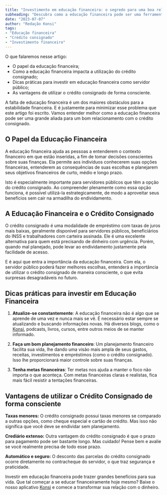 ```yaml
---
title: "Investimento em educação financeira: o segredo para uma boa relação com o crédito consignado"
subheading: "Descubra como a educação financeira pode ser uma ferramenta para a melhor utilização do crédito consignado e uma vida financeira saudável."
date: "2023-07-07"
author: "Redação Konsi"
tags:
- "Educação financeira"
- "Crédito consignado"
- "Investimento financeiro"
---
```


O que falaremos nesse artigo:
- O papel da educação financeira;
- Como a educação financeira impacta a utilização do crédito consignado;
- Dicas práticas para investir em educação financeira como servidor público;
- As vantagens de utilizar o crédito consignado de forma consciente.

A falta de educação financeira é um dos maiores obstáculos para a estabilidade financeira. E é justamente para minimizar esse problema que este artigo foi escrito. Vamos entender melhor como a educação financeira pode ser uma grande aliada para um bom relacionamento com o crédito consignado.

## O Papel da Educação Financeira

A educação financeira ajuda as pessoas a entenderem o contexto financeiro em que estão inseridas, a fim de tomar decisões conscientes sobre suas finanças. Ela permite aos indivíduos conhecerem suas opções financeiras, entenderem as consequências de suas escolhas e planejarem seus objetivos financeiros de curto, médio e longo prazo.

Isto é especialmente importante para servidores públicos que têm a opção do crédito consignado. Ao compreender plenamente como essa opção funciona, é possível utilizá-la estrategicamente, de modo a aproveitar seus benefícios sem cair na armadilha do endividamento.

## A Educação Financeira e o Crédito Consignado

O crédito consignado é uma modalidade de empréstimo com taxas de juros mais baixas, geralmente disponível para servidores públicos, beneficiários do INSS e trabalhadores com carteira assinada. Ele é uma excelente alternativa para quem está precisando de dinheiro com urgência. Porém, quando mal planejado, pode levar ao endividamento justamente pela facilidade de acesso.

E é aqui que entra a importância da educação financeira. Com ela, o servidor público poderá fazer melhores escolhas, entenderá a importância de utilizar o crédito consignado de maneira consciente, o que evita surpresas desagradáveis no futuro.

## Dicas práticas para investir em Educação Financeira

1. **Atualize-se constantemente**: A educação financeira não é algo que se aprende de uma vez e nunca mais se vê. É necessário estar sempre se atualizando e buscando informações novas. Há diversos blogs, como o [Konsi](http://konsi.com.br/postagens), podcasts, livros, cursos, entre outros meios de se manter informado.

2. **Faça um bom planejamento financeiro**: Um planejamento financeiro facilita sua vida, lhe dando uma visão mais ampla de seus gastos, receitas, investimentos e empréstimos (como o crédito consignado). Isso lhe proporcionará maior controle sobre suas finanças.

3. **Tenha metas financeiras**: Ter metas nos ajuda a manter o foco não importa o que aconteça. Com metas financeiras claras e realistas, fica mais fácil resistir a tentações financeiras.

## Vantagens de utilizar o Crédito Consignado de forma consciente

**Taxas menores:** O crédito consignado possui taxas menores se comparado a outras opções, como cheque especial e cartão de crédito. Mas isso não significa que você deve se endividar sem planejamento.

**Crediário extenso:** Outra vantagem do crédito consignado é que o prazo para pagamento pode ser bastante longo. Mas cuidado! Pense bem e avalie se você realmente precisa de todo esse prazo.

**Automático e seguro:** O desconto das parcelas do crédito consignado ocorre diretamente no contracheque do servidor, o que traz segurança e praticidade.

Investir em educação financeira pode trazer grandes benefícios para sua vida. Que tal começar a se educar financeiramente hoje mesmo? Baixe o nosso aplicativo [Konsi](http://konsi.com.br/download) e comece a transformar sua relação com o dinheiro.